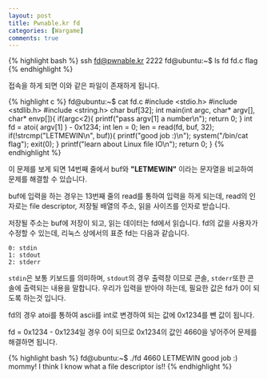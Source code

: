 ```yaml
---
layout: post
title: Pwnable.kr fd
categories: [Wargame]
comments: true
---
```


{% highlight bash %}
ssh fd@pwnable.kr 2222
fd@ubuntu:~$ ls
fd  fd.c  flag
{% endhighlight %}

접속을 하게 되면 이와 같은 파일이 존재하게 됩니다.

{% highlight c %}
fd@ubuntu:~$ cat fd.c
#include <stdio.h>
#include <stdlib.h>
#include <string.h>
char buf[32];
int main(int argc, char* argv[], char* envp[]){
  if(argc<2){
    printf("pass argv[1] a number\n");
    return 0;
  }
  int fd = atoi( argv[1] ) - 0x1234;
  int len = 0;
  len = read(fd, buf, 32);
  if(!strcmp("LETMEWIN\n", buf)){
    printf("good job :)\n");
    system("/bin/cat flag");
    exit(0);
  }
  printf("learn about Linux file IO\n");
  return 0;
}
{% endhighlight %}

이 문제를 보게 되면 14번째 줄에서 buf와 **"LETMEWIN"** 이라는 문자열을 비교하여 문제를 해결할 수 있습니다.

buf에 입력을 하는 경우는 13번째 줄의 read를 통하여 입력을 하게 되는데, read의 인자로는 file descriptor, 저장될 배열의 주소, 읽을 사이즈를 인자로 받습니다.

저장될 주소는 buf에 저장이 되고, 읽는 데이터는 fd에서 읽습니다. fd의 값을 사용자가 수정할 수 있는데, 리눅스 상에서의 표준 fd는 다음과 같습니다.

```
0: stdin
1: stdout
2: stderr
```

`stdin`은 보통 키보드를 의미하며, `stdout`의 경우 출력창 이므로 콘솔, `stderr`또한 콘솔에 출력되는 내용을 말합니다. 우리가 입력을 받아야 하는데, 필요한 값은 fd가 0이 되도록 하는것 입니다.

fd의 경우 atoi를 통하여 ascii를 int로 변경하여 되는 값에 0x1234를 뺀 값이 됩니다.

fd = 0x1234 - 0x1234일 경우 0이 되므로 0x1234의 값인 4660을 넣어주어 문제를 해결하면 됩니다.

{% highlight bash %}
fd@ubuntu:~$ ./fd 4660
LETMEWIN
good job :)
mommy! I think I know what a file descriptor is!!
{% endhighlight %}